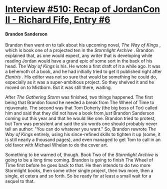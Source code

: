 # [Interview #510: Recap of JordanCon II - Richard Fife, Entry #6](https://www.theoryland.com/intvmain.php?i=510#6)

#### Brandon Sanderson

Brandon then went on to talk about his upcoming novel,
*The Way of Kings*
, which is book one of a projected ten in the
*Stormlight Archive*
. Brandon explained that, as one would expect, any writer that is developing while reading Jordan would have a grand epic of some sort in the back of his head.
*The Way of Kings*
is his. He wrote a first draft of it a while ago. It was a behemoth of a book, and he had initially tried to get it published right after
*Elantris*
. His editor was not so sure that would be something he could do, especially as it was a super-ambitious project. So they shelved it and he moved on to Mistborn. But it was still there, waiting.

After
*The Gathering Storm*
was finished, two things happened. The first being that Brandon found he needed a break from The Wheel of Time to rejuvenate. The second was that Tom Doherty (the big boss of Tor) called him and said that they did not have a book from
*just*
Brandon Sanderson coming out this year and that he would like one. Brandon tried to protest, but Tom was persistent and said the six words one should probably never tell an author: "You can do whatever you want." So, Brandon rewrote
*The Way of Kings*
entirely, using his since-refined skills to tighten it up (some, it is still nearly a thousand pages), and even managed to get Tom to call in an old favor with Michael Whelan to do the cover art.

Something to be warned of, though. Book Two of the
*Stormlight Archive*
is going to be a long time coming. Brandon is going to finish The Wheel of Time first before he goes back to that. He then intends to do two more Stormlight books, then some other single project, then two more, then a single, et cetera and so forth. So be ready for at least a small wait for a sequel to that.

